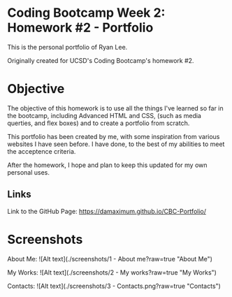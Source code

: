 
# Coding Bootcamp Week 2: Homework #2 - Portfolio

This is the personal portfolio of Ryan Lee.

Originally created for UCSD's Coding Bootcamp's homework #2.

# Objective

The objective of this homework is to use all the things I've learned so far in the bootcamp, including Advanced HTML and CSS, (such as media querties, and flex boxes) and to create a portfolio from scratch.

This portfolio has been created by me, with some inspiration from various websites I have seen before. I have done, to the best of my abilities to meet the acceptence criteria.

After the homework, I hope and plan to keep this updated for my own personal uses.

## Links

Link to the GitHub Page: https://damaximum.github.io/CBC-Portfolio/

# Screenshots

About Me:
![Alt text](./screenshots/1 - About me?raw=true "About Me")

My Works: 
![Alt text](./screenshots/2 - My works?raw=true "My Works")

Contacts: 
![Alt text](./screenshots/3 - Contacts.png?raw=true "Contacts")
